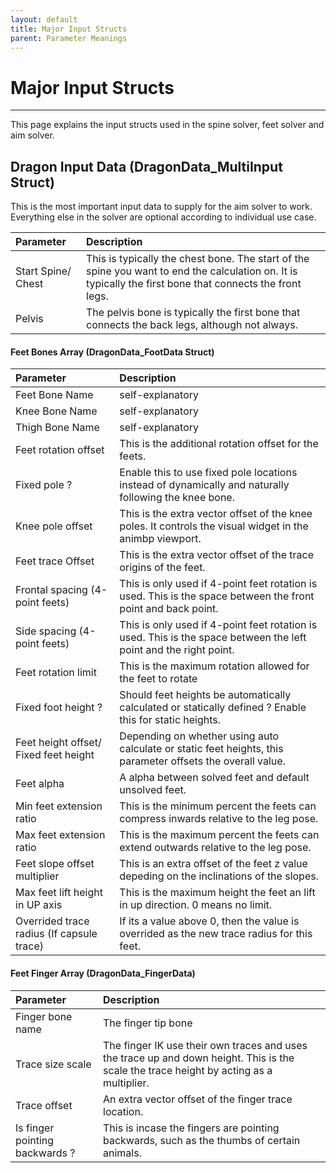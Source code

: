```yaml
---
layout: default
title: Major Input Structs
parent: Parameter Meanings
---
```


# Major Input Structs

---


This page explains the input structs used in the spine solver, feet solver and aim solver.



## Dragon Input Data (DragonData_MultiInput Struct)

This is the most important input data to supply for the aim solver to work. Everything else in the solver are optional according
to individual use case.

| Parameter | Description                          |
|:----------|:-------------------------------------|
| Start Spine/ Chest   | This is typically the chest bone. The start of the spine you want to end the calculation on. It is typically the first bone that connects the front legs.|
| Pelvis   | The pelvis bone is typically the first bone that connects the back legs, although not always. |


#### Feet Bones Array (DragonData_FootData Struct)


| Parameter | Description                          |
|:----------|:-------------------------------------|
| Feet Bone Name | self-explanatory |
|  Knee Bone Name | self-explanatory |
| Thigh Bone Name | self-explanatory |
| Feet rotation offset | This is the additional rotation offset for the feets. |
| Fixed pole ? | Enable this to use fixed pole locations instead of dynamically and naturally following the knee bone. |
| Knee pole offset | This is the extra vector offset of the knee poles. It controls the visual widget in the animbp viewport. |
| Feet trace Offset | This is the extra vector offset of the trace origins of the feet. |
| Frontal spacing (4-point feets) | This is only used if 4-point feet rotation is used. This is the space between the front point and back point. |
| Side spacing (4-point feets) | This is only used if 4-point feet rotation is used. This is the space between the left point and the right point. |
| Feet rotation limit | This is the maximum rotation allowed for the feet to rotate |
| Fixed foot height ? | Should feet heights be automatically calculated or statically defined ? Enable this for static heights. |
| Feet height offset/ Fixed feet height | Depending on whether using auto calculate or static feet heights, this parameter offsets the overall value. |
| Feet alpha | A alpha between solved feet and default unsolved feet. |
| Min feet extension ratio | This is the minimum percent the feets can compress inwards relative to the leg pose.  |
| Max feet extension ratio |This is the maximum percent the feets can extend outwards relative to the leg pose.|
| Feet slope offset multiplier | This is an extra offset of the feet z value depeding on the inclinations of the slopes. |
| Max feet lift height in UP axis | This is the maximum height the feet an lift in up direction. 0 means no limit. |
| Overrided trace radius (If capsule trace) | If its a value above 0, then the value is overrided as the new trace radius for this feet.  |

#### Feet Finger Array (DragonData_FingerData)
| Parameter | Description                          |
|:----------|:-------------------------------------|
| Finger bone name | The finger tip bone |
| Trace size scale | The finger IK use their own traces and uses the trace up and down height. This is the scale the trace height by acting as a multiplier. |
| Trace offset | An extra vector offset of the finger trace location. |
| Is finger pointing backwards ? | This is incase the fingers are pointing backwards, such as the thumbs of certain animals. |